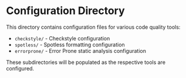 # Configuration Directory

This directory contains configuration files for various code quality tools:

- `checkstyle/` - Checkstyle configuration
- `spotless/` - Spotless formatting configuration
- `errorprone/` - Error Prone static analysis configuration

These subdirectories will be populated as the respective tools are configured.